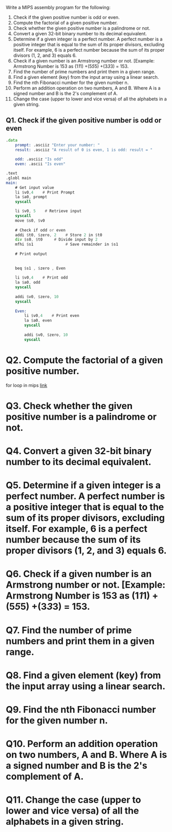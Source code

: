 Write a MIPS assembly program for the following:


1. Check if the given positive number is odd or even.
2. Compute the factorial of a given positive number.
3. Check whether the given positive number is a palindrome or not.
4. Convert a given 32-bit binary number to its decimal equivalent.
5. Determine if a given integer is a perfect number. A perfect number is a positive integer that is equal to the sum of its proper divisors, excluding itself. For example, 6 is a perfect number because the sum of its proper divisors (1, 2, and 3) equals 6.
6. Check if a given number is an Armstrong number or not. [Example: Armstrong Number is 153 as (1*1*1) +(5*5*5) +(3*3*3) = 153.
7. Find the number of prime numbers and print them in a given range.
9. Find a given element (key) from the input array using a linear search.
10. Find the nth Fibonacci number for the given number n.
11. Perform an addition operation on two numbers, A and B. Where A is a signed number and B is the 2's complement of A.
12. Change the case (upper to lower and vice versa) of all the alphabets in a given string.

## Q1. Check if the given positive number is odd or even
```asm
.data
	prompt: .asciiz "Enter your number: "
	result: .asciiz "A result of 0 is even, 1 is odd: result = "
	
	odd: .asciiz "Is odd"
	even: .ascii "Is even"

.text
.globl main
main:
    # Get input value
    li $v0,4    # Print Prompt
    la $a0, prompt
    syscall

    li $v0, 5    # Retrieve input
    syscall
    move $s0, $v0
    
    # Check if odd or even
    addi $t0, $zero, 2    # Store 2 in $t0
    div $s0, $t0     # Divide input by 2
    mfhi $s1              # Save remainder in $s1
    
    # Print output        
    
    
    beq $s1 , $zero , Even    
    
    li $v0,4    # Print odd
    la $a0, odd
    syscall
    
    addi $v0, $zero, 10
    syscall
    
    Even:
    	li $v0,4    # Print even
    	la $a0, even
    	syscall
    	
    	addi $v0, $zero, 10
    	syscall
```

# Q2. Compute the factorial of a given positive number.
for loop in mips [link](https://courses.engr.illinois.edu/cs232/sp2009/section/Discussion1/disc1.pdf)


# Q3. Check whether the given positive number is a palindrome or not.

# Q4. Convert a given 32-bit binary number to its decimal equivalent.

# Q5. Determine if a given integer is a perfect number. A perfect number is a positive integer that is equal to the sum of its proper divisors, excluding itself. For example, 6 is a perfect number because the sum of its proper divisors (1, 2, and 3) equals 6.

# Q6. Check if a given number is an Armstrong number or not. [Example: Armstrong Number is 153 as (1*1*1) +(5*5*5) +(3*3*3) = 153.

# Q7. Find the number of prime numbers and print them in a given range.

# Q8. Find a given element (key) from the input array using a linear search.

# Q9. Find the nth Fibonacci number for the given number n.

# Q10. Perform an addition operation on two numbers, A and B. Where A is a signed number and B is the 2's complement of A.

# Q11. Change the case (upper to lower and vice versa) of all the alphabets in a given string.



